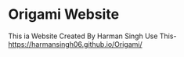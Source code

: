 # Origami Website
This ia Website Created By Harman Singh
Use This-https://harmansingh06.github.io/Origami/
